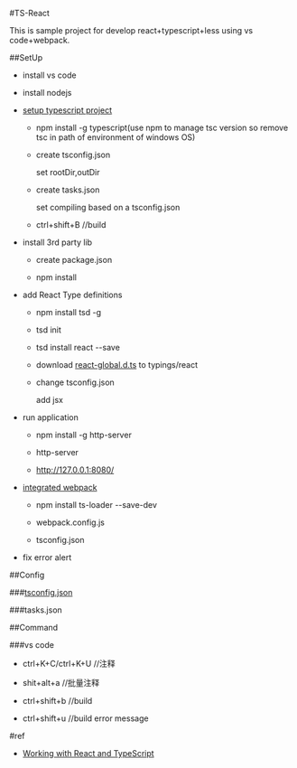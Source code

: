 #TS-React

This is sample project for develop react+typescript+less using vs code+webpack.

##SetUp 

+ install vs code

+ install nodejs

+ [setup typescript project](https://code.visualstudio.com/Docs/languages/typescript)

    - npm install -g typescript(use npm to manage tsc version so remove tsc in path of environment of windows OS)

    - create tsconfig.json
    
      set rootDir,outDir
    
    - create tasks.json
    
      set compiling based on a tsconfig.json
    
    - ctrl+shift+B //build
    
+ install 3rd party lib

    - create package.json
    
    - npm install
    
+ add React Type definitions

    - npm install tsd -g
    
    - tsd init
    
    - tsd install react --save
    
    - download [react-global.d.ts](https://raw.githubusercontent.com/borisyankov/DefinitelyTyped/master/react/react-global.d.ts) to typings/react
    
    - change tsconfig.json
    
      add jsx

+ run application

    - npm install -g http-server
    
    - http-server
    
    - http://127.0.0.1:8080/  
    
   
 + [integrated webpack](https://www.npmjs.com/package/ts-loader)
 
    - npm install ts-loader --save-dev
    
    - webpack.config.js
    
    - tsconfig.json
    
 + fix error alert
    
##Config

###[tsconfig.json](http://www.typescriptlang.org/docs/handbook/tsconfig.json.html)

###tasks.json

##Command

###vs code

+ ctrl+K+C/ctrl+K+U //注释

+ shit+alt+a //批量注释

+ ctrl+shift+b //build

+ ctrl+shift+u //build error message


#ref
+ [Working with React and TypeScript](http://blog.wolksoftware.com/working-with-react-and-typescript)
